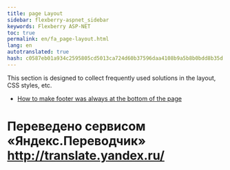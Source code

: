 ```yaml
--- 
title: page Layout 
sidebar: flexberry-aspnet_sidebar 
keywords: Flexberry ASP-NET 
toc: true 
permalink: en/fa_page-layout.html 
lang: en 
autotranslated: true 
hash: c0587eb01a934c2595805cd5013ca724d60b37596daa4108b9a5b8b0bdd8b35d 
--- 
```


This section is designed to collect frequently used solutions in the layout, CSS styles, etc. 

* [How to make footer was always at the bottom of the page](fa_footer-stick-bottom.html)


 # Переведено сервисом «Яндекс.Переводчик» http://translate.yandex.ru/